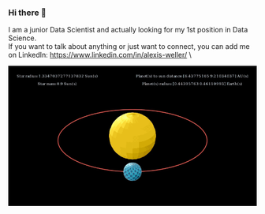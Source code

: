 ### Hi there 👋

I am a junior Data Scientist and actually looking for my 1st position in Data Science.\
If you want to talk about anything or just want to connect, you can add me on LinkedIn: https://www.linkedin.com/in/alexis-weller/ \

![Alt-text](https://github.com/Awle/Awle/blob/main/LoopOrbit_ManimCE_v0.12.0.gif)

<!--
**Awle/Awle** is a ✨ _special_ ✨ repository because its `README.md` (this file) appears on your GitHub profile.

Here are some ideas to get you started:

- 🔭 I’m currently working on ...
- 🌱 I’m currently learning ...
- 👯 I’m looking to collaborate on ...
- 🤔 I’m looking for help with ...
- 💬 Ask me about ...
- 📫 How to reach me: ...
- 😄 Pronouns: ...
- ⚡ Fun fact: ...
-->
